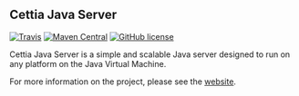 ## Cettia Java Server
[![Travis](https://img.shields.io/travis/cettia/cettia-java-server.svg)](https://travis-ci.org/cettia/cettia-java-server) [![Maven Central](https://img.shields.io/maven-central/v/io.cettia/cettia-server.svg)](http://search.maven.org/#search%7Cgav%7C1%7Cg%3A%22io.cettia%22%20AND%20a%3A%22cettia-server%22) [![GitHub license](https://img.shields.io/github/license/cettia/cettia-java-server.svg)](https://github.com/cettia/cettia-java-server/blob/master/LICENSE)

Cettia Java Server is a simple and scalable Java server designed to run on any platform on the Java Virtual Machine.

For more information on the project, please see the [website](http://cettia.io/projects/cettia-java-server).
